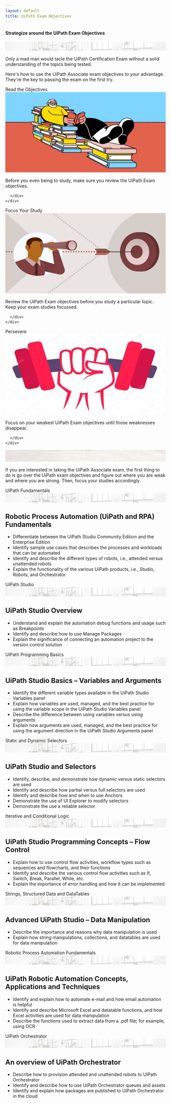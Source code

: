 ```yaml
---
layout: default
title: UiPath Exam Objectives
---
```

<div class="row">
	
<div class="card m-2">
  <div class="card-header">
	  <h4>Strategize around the UiPath Exam Objectives</h4>
  </div>
  <img src="/assets/background-small4.jpg" class="card-img-top" alt="...">
  <div class="card-body">
	  <p class="card-text">Only a mad man would tacle the UiPath Certification Exam without a solid understanding of the topics being tested.</p>
	  <p class="card-text">Here's how to use the UiPath Associate exam objectives to your advantage. They're the key to passing the exam on the first try.</p>
  </div>
</div>
	
	
	
  <div class=" col-6 col-xs-6 col-sm-6 col-md-4 col-lg-4 col-xl-4 mb-2  d-flex align-items-stretch">
    <div class="card" >
      <div class="card-header">Read the Objectives</div>
      <img src="/assets/read.jpg" class="card-img-top" alt="uipath certification">
      <div class="card-body d-flex flex-column">
        <p class="card-text">Before you even being to study, make sure you review the UiPath Exam objectives.</p>

      </div>
    </div>
  </div>
  <div class=" col-6 col-xs-6 col-sm-6 col-md-4 col-lg-4 col-xl-4 mb-2  d-flex align-items-stretch">
    <div class="card" >
      <div class="card-header">Focus Your Study</div>
      <img src="/assets/focus.jpg" class="card-img-top" alt="uipath certification">
      <div class="card-body d-flex flex-column">
        <p class="card-text">Review the UiPath Exam objectives before you study a particular topic. Keep your exam studies focussed.</p>

      </div>
    </div>
  </div>
  <div class=" col-6 col-xs-6 col-sm-6 col-md-4 col-lg-4 col-xl-4 mb-2  d-flex align-items-stretch">
    <div class="card" >
      <div class="card-header">Persevere</div>
      <img src="/assets/dumbell.jpg" class="card-img-top" alt="uipath certification">
      <div class="card-body d-flex flex-column">
        <p class="card-text">Focus on your weakest UiPath Exam objectives until those weaknesses disappear.</p>

      </div>
    </div>
  </div>
  
  <div class=" col-12   d-flex align-items-stretch">
    <div class="card" >
<img src="/assets/background-small2.jpg" class="card-img-top" alt="...">
      <div class="card-body">
    <p class="card-text">If you are interested in taking the UiPath Associate exam, the first thing to do is go over the UiPath exam objectives and figure out where you are weak and where you are strong. Then, focus your studies accordingly.</p>     
      
          
<div class="card m-2">
  <div class="card-header">
    UiPath Fundamentals
  </div>
  <img src="/assets/background-small4.jpg" class="card-img-top" alt="...">
  <div class="card-body">
    <h2 class="card-title">Robotic Process Automation (UiPath and RPA) Fundamentals</h2><ul>
    <li class="card-text">Differentiate between the UiPath Studio Community Edition and the Enterprise Edition</li>
	<li class="card-text">Identify sample use cases that describes the processes and workloads that can be automated</li>
	<li class="card-text">Identify and describe the different types of robots, i.e., attended versus unattended robots</li>
	<li class="card-text">Explain the functionality of the various UiPath products, i.e., Studio, Robots, and Orchestrator</li>
</ul></div>  </div>

<div class="card m-2">
  <div class="card-header">
    UiPath Studio
  </div>
  <img src="/assets/background-small4.jpg" class="card-img-top" alt="...">
  <div class="card-body">
    <h2 class="card-title">UiPath Studio Overview</h2><ul>
    <li class="card-text">Understand and explain the automation debug functions and usage such as Breakpoints</li>
	<li class="card-text">Identify and describe how to use Manage Packages</li>
	<li class="card-text">Explain the significance of connecting an automation project to the version control solution</li>
</ul></div>  </div>


<div class="card m-2">
  <div class="card-header">
    UiPath Programming Basics
  </div>
  <img src="/assets/background-small4.jpg" class="card-img-top" alt="...">
  <div class="card-body">
    <h2 class="card-title">UiPath Studio Basics – Variables and Arguments</h2><ul>
    <li class="card-text">Identify the different variable types available in the UiPath Studio Variables panel</li>
	<li class="card-text">Explain how variables are used, managed, and the best practice for using the variable scope in the UiPath Studio Variables panel</li>
	<li class="card-text">Describe the difference between using variables versus using arguments</li>
	<li class="card-text">Explain how arguments are used, managed, and the best practice for using the argument direction in the UiPath Studio Arguments panel</li>

</ul></div>  </div>

<div class="card m-2">
  <div class="card-header">
    Static and Dynamic Selectors
  </div>
  <img src="/assets/background-small4.jpg" class="card-img-top" alt="...">
  <div class="card-body">
    <h2 class="card-title">UiPath Studio and Selectors</h2><ul>
    <li class="card-text">Identify, describe, and demonstrate how dynamic versus static selectors are used</li>
	<li class="card-text">Identify and describe how partial versus full selectors are used</li>
	<li class="card-text">Identify and describe how and when to use Anchors</li>
	<li class="card-text">Demonstrate the use of UI Explorer to modify selectors</li>
	<li class="card-text">Demonstrate the use a reliable selector</li>
</ul></div>  </div>

<div class="card m-2">
  <div class="card-header">
    Iterative and Conditional Logic
  </div>
  <img src="/assets/background-small4.jpg" class="card-img-top" alt="...">
  <div class="card-body">
    <h2 class="card-title">UiPath Studio Programming Concepts – Flow Control</h2><ul>
    <li class="card-text">Explain how to use control flow activities, workflow types such as sequences and flowcharts, and their functions</li>
	<li class="card-text">Identify and describe the various control flow activities such as If, Switch, Break, Parallel, While, etc.</li>
	<li class="card-text">Explain the importance of error handling and how it can be implemented</li>
</ul></div>  </div>

<div class="card m-2">
  <div class="card-header">
    Strings, Structured Data and DataTables
  </div>
  <img src="/assets/background-small4.jpg" class="card-img-top" alt="...">
  <div class="card-body">
    <h2 class="card-title">Advanced UiPath Studio – Data Manipulation</h2><ul>
    <li class="card-text">Describe the importance and reasons why data manipulation is used</li>
	<li class="card-text">Explain how string manipulations, collections, and datatables are used for data manipulation</li>
</ul></div>  </div>

<div class="card m-2" >
  <div class="card-header">
    Robotic Process Automation Fundamentals
  </div>
  <img src="/assets/background-small4.jpg" class="card-img-top" alt="...">
  <div class="card-body">
    <h2 class="card-title">UiPath Robotic Automation Concepts, Applications and Techniques</h2><ul>
    <li class="card-text">Identify and explain how to automate e-mail and how email automation is helpful</li>
	<li class="card-text">Identify and describe Microsoft Excel and datatable functions, and how Excel activities are used for data manipulation</li>
	<li class="card-text">Describe the functions used to extract data from a .pdf file; for example, using OCR</li>

</ul></div>  </div>



<div class="card m-2" >
  <div class="card-header">
    UiPath Orchestrator
  </div>
  <img src="/assets/background-small4.jpg" class="card-img-top" alt="...">
  <div class="card-body">
    <h2 class="card-title">An overview of UiPath Orchestrator</h2><ul>
    <li class="card-text">Describe how to provision attended and unattended robots to UiPath Orchestrator</li>
	<li class="card-text">Identify and describe how to use UiPath Orchestrator queues and assets</li>
	<li class="card-text">Identify and explain how packages are published to UiPath Orchestrator in the cloud</li>
</ul></div>  </div>
   


</div>
    </div>
  </div>
</div>
